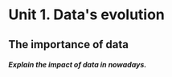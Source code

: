 # Unit 1. Data's evolution

## The importance of data

###### **Explain the impact of data in nowadays.**
